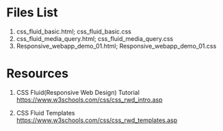 # Files List
1. css_fluid_basic.html; css_fluid_basic.css
2. css_fluid_media_query.html; css_fluid_media_query.css
3. Responsive_webapp_demo_01.html; Responsive_webapp_demo_01.css
   
# Resources
1. CSS Fluid(Responsive Web Design) Tutorial 
   https://www.w3schools.com/css/css_rwd_intro.asp
   
2. CSS Fluid Templates
   https://www.w3schools.com/css/css_rwd_templates.asp
   

